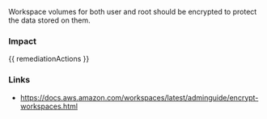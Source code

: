 
Workspace volumes for both user and root should be encrypted to protect the data stored on them.


### Impact
<!-- Add Impact here -->

<!-- DO NOT CHANGE -->
{{ remediationActions }}

### Links
- https://docs.aws.amazon.com/workspaces/latest/adminguide/encrypt-workspaces.html



